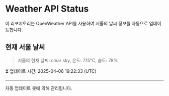 
# Weather API Status

이 리포지토리는 OpenWeather API를 사용하여 서울의 날씨 정보를 자동으로 업데이트합니다.

## 현재 서울 날씨
> 서울의 현재 날씨: clear sky, 온도: 7.15°C, 습도: 78%

⏳ 업데이트 시간: 2025-04-06 19:22:33 (UTC)

---
자동 업데이트 봇에 의해 관리됩니다.
